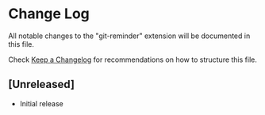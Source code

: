 # Change Log

All notable changes to the "git-reminder" extension will be documented in this file.

Check [Keep a Changelog](http://keepachangelog.com/) for recommendations on how to structure this file.

## [Unreleased]

- Initial release
